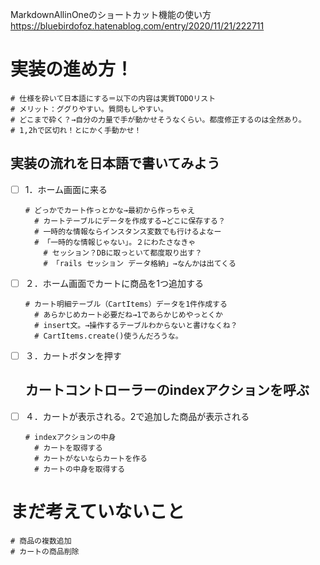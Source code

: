 MarkdownAllinOneのショートカット機能の使い方
https://bluebirdofoz.hatenablog.com/entry/2020/11/21/222711

# 実装の進め方！

```
# 仕様を砕いて日本語にする＝以下の内容は実質TODOリスト
# メリット：ググりやすい。質問もしやすい。
# どこまで砕く？→自分の力量で手が動かせそうなくらい。都度修正するのは全然あり。
# 1,2hで区切れ！とにかく手動かせ！
```

## 実装の流れを日本語で書いてみよう
- [ ] 1．ホーム画面に来る
  ```
  # どっかでカート作っとかな→最初から作っちゃえ
    # カートテーブルにデータを作成する→どこに保存する？
    # 一時的な情報ならインスタンス変数でも行けるよなー
    # 「一時的な情報じゃない」。２にわたさなきゃ
      # セッション？DBに取っといて都度取り出す？
      # 「rails セッション データ格納」→なんかは出てくる
  ```

- [ ] ２．ホーム画面でカートに商品を1つ追加する
  ```
  # カート明細テーブル（CartItems）データを1件作成する
    # あらかじめカート必要だね→1であらかじめやっとくか
    # insert文。→操作するテーブルわからないと書けなくね？
    # CartItems.create()使うんだろうな。
  ```

- [ ] ３．カートボタンを押す
  ## カートコントローラーのindexアクションを呼ぶ

- [ ] ４．カートが表示される。2で追加した商品が表示される
  ```
  # indexアクションの中身
    # カートを取得する
    # カートがないならカートを作る
    # カートの中身を取得する
  ```

# まだ考えていないこと
  ```
  # 商品の複数追加
  # カートの商品削除
  ```
